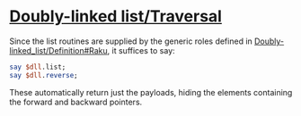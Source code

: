 [1]: https://rosettacode.org/wiki/Doubly-linked_list/Traversal

# [Doubly-linked list/Traversal][1]





Since the list routines are supplied by the generic roles defined in [Doubly-linked_list/Definition#Raku](https://rosettacode.org/wiki/Doubly-linked_list/Definition#Raku), it suffices to say:

```perl
say $dll.list;
say $dll.reverse;
```


These automatically return just the payloads, hiding the elements containing the forward and backward pointers.
